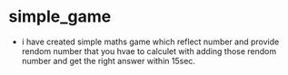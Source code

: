 # simple_game
- i have created simple maths game which reflect number and provide rendom number that you hvae to calculet with adding those rendom number and get the right answer within 15sec. 
